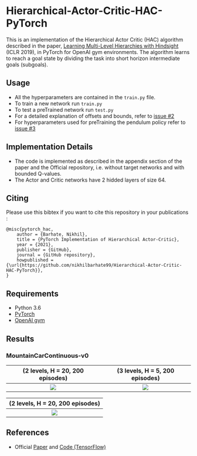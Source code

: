 # Hierarchical-Actor-Critic-HAC-PyTorch

This is an implementation of the Hierarchical Actor Critic (HAC) algorithm described in the paper, [Learning Multi-Level Hierarchies with Hindsight](https://arxiv.org/abs/1712.00948) (ICLR 2019), in PyTorch for OpenAI gym environments. The algorithm learns to reach a goal state by dividing the task into short horizon intermediate goals (subgoals). 



## Usage
- All the hyperparameters are contained in the `train.py` file.
- To train a new network run `train.py`
- To test a preTrained network run `test.py`
- For a detailed explanation of offsets and bounds, refer to [issue #2](https://github.com/nikhilbarhate99/Hierarchical-Actor-Critic-HAC-PyTorch/issues/2)
- For hyperparameters used for preTraining the pendulum policy refer to [issue #3](https://github.com/nikhilbarhate99/Hierarchical-Actor-Critic-HAC-PyTorch/issues/3)

## Implementation Details

- The code is implemented as described in the appendix section of the paper and the Official repository, i.e. without target networks and with bounded Q-values.
- The Actor and Critic networks have 2 hidded layers of size 64.

## Citing 

Please use this bibtex if you want to cite this repository in your publications :

    @misc{pytorch_hac,
        author = {Barhate, Nikhil},
        title = {PyTorch Implementation of Hierarchical Actor-Critic},
        year = {2021},
        publisher = {GitHub},
        journal = {GitHub repository},
        howpublished = {\url{https://github.com/nikhilbarhate99/Hierarchical-Actor-Critic-HAC-PyTorch}},
    }

## Requirements

- Python 3.6
- [PyTorch](https://pytorch.org/)
- [OpenAI gym](https://gym.openai.com/)



## Results

### MountainCarContinuous-v0
 (2 levels, H = 20, 200 episodes)  |  (3 levels, H = 5, 200 episodes)  |
:-----------------------------------:|:-----------------------------------:|
![](https://github.com/nikhilbarhate99/Hierarchical-Actor-Critic-HAC-PyTorch/blob/master/gif/MountainCarContinuous-v0.gif)  | ![](https://github.com/nikhilbarhate99/Hierarchical-Actor-Critic-HAC-PyTorch/blob/master/gif/MountainCarContinuous-v0-3level.gif)  |

 (2 levels, H = 20, 200 episodes)  |
:---------------------------------:|
![](https://github.com/nikhilbarhate99/Hierarchical-Actor-Critic-HAC-PyTorch/blob/master/gif/Pendulum-v0-2level.gif) |


## References

- Official [Paper](https://arxiv.org/abs/1712.00948) and [Code (TensorFlow)](https://github.com/andrew-j-levy/Hierarchical-Actor-Critc-HAC-)
